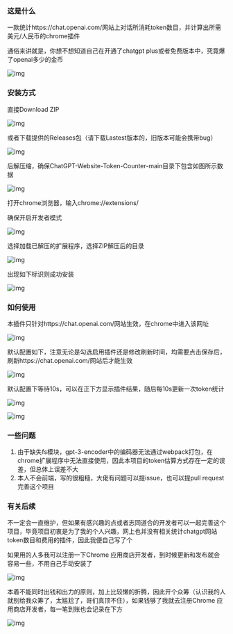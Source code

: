### 这是什么

一款统计https://chat.openai.com/网站上对话所消耗token数目，并计算出所需美元/人民币的chrome插件

通俗来讲就是，你想不想知道自己在开通了chatgpt plus或者免费版本中，究竟爆了openai多少的金币

![img](https://cdn.nlark.com/yuque/0/2024/png/40382789/1713528540106-311326f0-f8b3-41ec-8506-a50b4133efa4.png)

### 安装方式

直接Download ZIP

![img](https://cdn.nlark.com/yuque/0/2024/png/40382789/1713516682590-5d7759ed-8998-46a2-8275-5511be4a9c84.png)

或者下载提供的Releases包（请下载Lastest版本的，旧版本可能会携带bug）

![img](https://cdn.nlark.com/yuque/0/2024/png/40382789/1713526846785-c5622944-48b5-4cbe-8d82-be6f1e2c5e85.png)

后解压缩，确保ChatGPT-Website-Token-Counter-main目录下包含如图所示数据

![img](https://cdn.nlark.com/yuque/0/2024/png/40382789/1713526998500-702de7da-d3a6-4096-9e49-ceea970b67a4.png)

打开chrome浏览器，输入chrome://extensions/

确保开启开发者模式

![img](https://cdn.nlark.com/yuque/0/2024/png/40382789/1713527028240-0296d795-ca23-4c7e-9018-0258cae7e6ca.png)

选择加载已解压的扩展程序，选择ZIP解压后的目录

![img](https://cdn.nlark.com/yuque/0/2024/png/40382789/1713527055890-e579f9d7-639e-46b7-8192-050060540fcc.png)

出现如下标识则成功安装

![img](https://cdn.nlark.com/yuque/0/2024/png/40382789/1713527156757-d19a57c7-f7a6-409b-b75b-e80a9c9ed9fb.png)

### 如何使用

本插件只针对https://chat.openai.com/网站生效，在chrome中进入该网址

![img](https://cdn.nlark.com/yuque/0/2024/png/40382789/1713528350475-9a0f8d2e-500d-406b-ba44-7fd674b7c1ab.png)

默认配置如下，注意无论是勾选启用插件还是修改刷新时间，均需要点击保存后，刷新https://chat.openai.com/网站后才能生效

![img](https://cdn.nlark.com/yuque/0/2024/png/40382789/1713528398880-65184a7f-432a-4bf8-b966-f9e37595bdbd.png)

默认配置下等待10s，可以在正下方显示插件结果，随后每10s更新一次token统计

![img](https://cdn.nlark.com/yuque/0/2024/png/40382789/1713528540106-311326f0-f8b3-41ec-8506-a50b4133efa4.png)

![img](https://cdn.nlark.com/yuque/0/2024/png/40382789/1713528503374-29dd3098-4980-446a-bff5-36ffd2932f60.png)

### 一些问题

1. 由于缺失fs模块，gpt-3-encoder中的编码器无法通过webpack打包，在chrome扩展程序中无法直接使用，因此本项目的token估算方式存在一定的误差，但总体上误差不大
2. 本人不会前端，写的很粗糙，大佬有问题可以提issue，也可以提pull request完善这个项目

### 有关后续

不一定会一直维护，但如果有感兴趣的点或者志同道合的开发者可以一起完善这个项目，毕竟项目初衷是为了我的个人兴趣，网上也并没有相关统计chatgpt网站token数目和费用的插件，因此我便自己写了个

如果用的人多我可以注册一下Chrome 应用商店开发者，到时候更新和发布就会容易一些，不用自己手动安装了

![img](https://cdn.nlark.com/yuque/0/2024/png/40382789/1713529248313-101d4a67-0ba6-486d-8b15-99a139f4987f.png)

本着不能同时出钱和出力的原则，加上比较懒的折腾，因此开个众筹（认识我的人就别给我众筹了，太尴尬了，哥们真顶不住），如果钱够了我就去注册Chrome 应用商店开发者，每一笔到账也会记录在下方

![img](https://cdn.nlark.com/yuque/0/2024/png/40382789/1713529678191-d7cbba97-cb3b-49e8-b62d-e70c6e99c09f.png)